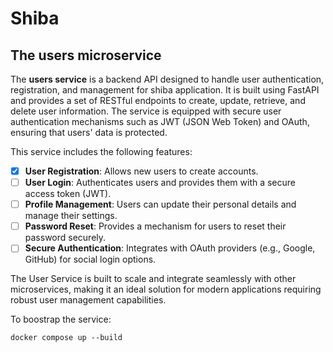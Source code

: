# Shiba
## The users microservice

The **users service** is a backend API designed to handle user authentication, registration, and management for shiba application. It is built using FastAPI and provides a set of RESTful endpoints to create, update, retrieve, and delete user information. The service is equipped with secure user authentication mechanisms such as JWT (JSON Web Token) and OAuth, ensuring that users' data is protected.

This service includes the following features:

  - [x] **User Registration**: Allows new users to create accounts.
  - [ ] **User Login**: Authenticates users and provides them with a secure access token (JWT).
  - [ ] **Profile Management**: Users can update their personal details and manage their settings.
  - [ ] **Password Reset**: Provides a mechanism for users to reset their password securely.
  - [ ] **Secure Authentication**: Integrates with OAuth providers (e.g., Google, GitHub) for social login options.

The User Service is built to scale and integrate seamlessly with other microservices, making it an ideal solution for modern applications requiring robust user management capabilities.

To boostrap the service:
```shell
docker compose up --build
```
